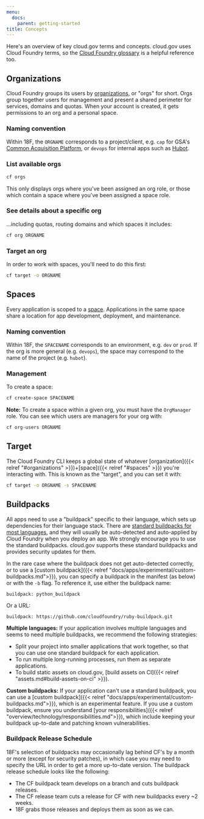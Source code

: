 ```yaml
---
menu:
  docs:
    parent: getting-started
title: Concepts
---
```


Here's an overview of key cloud.gov terms and concepts. cloud.gov uses Cloud Foundry terms, so the [Cloud Foundry glossary](http://docs.cloudfoundry.org/concepts/glossary.html) is a helpful reference too.

## Organizations

Cloud Foundry groups its users by [organizations](http://docs.cloudfoundry.org/concepts/roles.html#orgs), or "orgs" for short. Orgs group together users for management and present a shared perimeter for services, domains and quotas. When your account is created, it gets permissions to an org and a personal space.

### Naming convention

Within 18F, the `ORGNAME` corresponds to a project/client, e.g. `cap` for GSA's [Common Acquisition Platform](http://www.gsa.gov/portal/category/106839), or `devops` for internal apps such as [Hubot](https://github.com/18F/18f-bot).

### List available orgs

```bash
cf orgs
```

This only displays orgs where you've been assigned an org role, or those which contain a space where you've been assigned a space role.

### See details about a specific org

...including quotas, routing domains and which spaces it includes:

```bash
cf org ORGNAME
```

### Target an org

In order to work with spaces, you'll need to do this first:

```bash
cf target -o ORGNAME
```

## Spaces

Every application is scoped to a [space](http://docs.cloudfoundry.org/concepts/roles.html#spaces). Applications in the same space share a location for app development, deployment, and maintenance.

### Naming convention

Within 18F, the `SPACENAME` corresponds to an environment, e.g. `dev` or `prod`. If the org is more general (e.g. `devops`), the space may correspond to the name of the project (e.g. `hubot`).

### Management

To create a space:

```bash
cf create-space SPACENAME
```

**Note:**  To create a space within a given org, you must have the `OrgManager` role. You can see which users are managers for your org with:

```bash
cf org-users ORGNAME
```

## Target

The Cloud Foundry CLI keeps a global state of whatever [organization]({{< relref "#organizations" >}})+[space]({{< relref "#spaces" >}}) you're interacting with. This is known as the "target", and you can set it with:

```bash
cf target -o ORGNAME -s SPACENAME
```

## Buildpacks

All apps need to use a "buildpack" specific to their language, which sets up dependencies for their language stack. There are [standard buildpacks for most languages](https://docs.cloudfoundry.org/buildpacks/), and they will usually be auto-detected and auto-applied by Cloud Foundry when you deploy an app. We strongly encourage you to use the standard buildpacks. cloud.gov supports these standard buildpacks and provides security updates for them.

In the rare case where the buildpack does not get auto-detected correctly, or to use a [custom buildpack]({{< relref "docs/apps/experimental/custom-buildpacks.md">}}), you can specify a buildpack in the manifest (as below) or with the `-b` flag. To reference it, use either the buildpack name:

    buildpack: python_buildpack

Or a URL:

    buildpack: https://github.com/cloudfoundry/ruby-buildpack.git

**Multiple languages:** If your application involves multiple languages and seems to need multiple buildpacks, we recommend the following strategies:

* Split your project into smaller applications that work together, so that you can use one standard buildpack for each application.
* To run multiple long-running processes, run them as separate applications.
* To build static assets on cloud.gov, [build assets on CI]({{< relref "assets.md#build-assets-on-ci" >}}).

**Custom buildpacks:** If your application can't use a standard buildpack, you can use a [custom buildpack]({{< relref "docs/apps/experimental/custom-buildpacks.md">}}), which is an experimental feature. If you use a custom buildpack, ensure you understand [your responsibilities]({{< relref "overview/technology/responsibilities.md">}}), which include keeping your buildpack up-to-date and patching known vulnerabilities.

### Buildpack Release Schedule

18F's selection of buildpacks may occasionally lag behind CF's by a month or more (except for security patches), in which case you may need to specify the URL in order to get a more up-to-date version. The buildpack release schedule looks like the following:

- The CF buildpack team develops on a branch and cuts buildpack releases.
- The CF release team cuts a release for CF with new buildpacks every ~2 weeks.
- 18F grabs those releases and deploys them as soon as we can.
